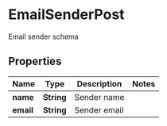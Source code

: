 

# EmailSenderPost

Email sender schema

## Properties

| Name | Type | Description | Notes |
|------------ | ------------- | ------------- | -------------|
|**name** | **String** | Sender name |  |
|**email** | **String** | Sender email |  |



